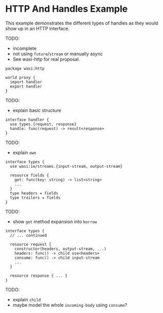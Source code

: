 # HTTP And Handles Example

This example demonstrates the different types of handles as they would show up
in an HTTP interface.

TODO:
* incomplete
* not using `future`/`stream` or manually async
* See wasi-http for real proposal.

```wit
package wasi:http

world proxy {
  import handler
  export handler
}
```
TODO:
* explain basic structure

```wit
interface handler {
  use types.{request, response}
  handle: func(request) -> result<response>
}
```
TODO:
* explain `own`

```wit
interface types {
  use wasi:io/streams.{input-stream, output-stream}

  resource fields {
    get: func(key: string) -> list<string>
    ...
  }
  type headers = fields
  type trailers = fields
}
```
TODO:
* show `get` method expansion into `borrow`

```wit
interface types {
  // ... continued

  resource request {
    constructor(headers, output-stream, ...)
    headers: func() -> child use<headers>
    consume: func() -> child input-stream
    ...
  }

  resource response { ... }
}
```
TODO:
* explain `child`
* maybe model the whole `incoming-body` using `consume`?


[WASI HTTP]: https://github.com/webAssembly/wasi-http
